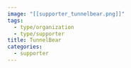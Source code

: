 ```yaml
---
image: "[[supporter_tunnelbear.png]]"
tags:
  - type/organization
  - type/supporter
title: TunnelBear
categories:
  - supporter
---
```

